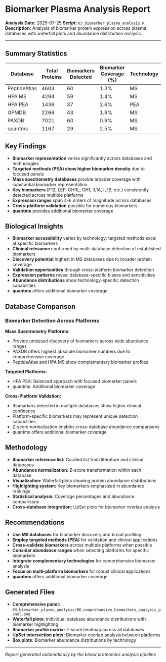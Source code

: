 # Biomarker Plasma Analysis Report

**Analysis Date:** 2025-07-25
**Script:** `03_biomarker_plasma_analysis.R`
**Description:** Analysis of biomarker protein expression across plasma databases with waterfall plots and abundance distribution analysis.

---

## Summary Statistics

| Database | Total Proteins | Biomarkers Detected | Biomarker Coverage (%) | Technology |
|----------|----------------|--------------------|-----------------------|------------|
| PeptideAtlas | 4603 | 60 | 1.3% | MS |
| HPA MS | 4294 | 59 | 1.4% | MS |
| HPA PEA | 1436 | 37 | 2.6% | PEA |
| GPMDB | 2266 | 43 | 1.9% | MS |
| PAXDB | 7021 | 60 | 0.9% | MS |
| quantms | 1167 | 29 | 2.5% | MS |

## Key Findings

- **Biomarker representation** varies significantly across databases and technologies
- **Targeted methods (PEA) show higher biomarker density** due to focused panels
- **Mass spectrometry databases** provide broader coverage with substantial biomarker representation
- **Key biomarkers** (F12, LEP, GHRL, GH1, IL1A, IL1B, etc.) consistently detected across multiple platforms
- **Expression ranges** span 4-6 orders of magnitude across databases
- **Cross-platform validation** possible for numerous biomarkers
- **quantms** provides additional biomarker coverage

## Biological Insights

- **Biomarker accessibility** varies by technology: targeted methods excel at specific biomarkers
- **Clinical relevance** confirmed by multi-database detection of established biomarkers
- **Discovery potential** highest in MS databases due to broader protein coverage
- **Validation opportunities** through cross-platform biomarker detection
- **Expression patterns** reveal database-specific biases and sensitivities
- **Abundance distributions** show technology-specific detection capabilities
- **quantms** offers additional biomarker coverage

## Database Comparison

### Biomarker Detection Across Platforms

**Mass Spectrometry Platforms:**
- Provide unbiased discovery of biomarkers across wide abundance ranges
- PAXDB offers highest absolute biomarker numbers due to comprehensive coverage
- PeptideAtlas and HPA MS show complementary biomarker profiles

**Targeted Platforms:**
- HPA PEA: Balanced approach with focused biomarker panels
- quantms: Additional biomarker coverage

**Cross-Platform Validation:**
- Biomarkers detected in multiple databases show higher clinical confidence
- Platform-specific biomarkers may represent unique detection capabilities
- Z-score normalization enables cross-database abundance comparisons
- quantms offers additional biomarker coverage

## Methodology

- **Biomarker reference list:** Curated list from literature and clinical databases
- **Abundance normalization:** Z-score transformation within each database
- **Visualization:** Waterfall plots showing protein abundance distributions
- **Highlighting system:** Key biomarkers emphasized in abundance rankings
- **Statistical analysis:** Coverage percentages and abundance comparisons
- **Cross-database integration:** UpSet plots for biomarker overlap analysis

## Recommendations

- **Use MS databases** for biomarker discovery and broad profiling
- **Employ targeted methods (PEA)** for validation and clinical applications
- **Cross-validate biomarkers** across multiple platforms when possible
- **Consider abundance ranges** when selecting platforms for specific biomarkers
- **Integrate complementary technologies** for comprehensive biomarker analysis
- **Focus on multi-platform biomarkers** for robust clinical applications
- **quantms** offers additional biomarker coverage

## Generated Files

- **Comprehensive panel:** `03_biomarker_plasma_analysis/00_comprehensive_biomarkers_analysis_panel.png`
- **Waterfall plots:** Individual database abundance distributions with biomarker highlighting
- **Biomarker profile matrix:** Z-score heatmap across all databases
- **UpSet intersection plots:** Biomarker overlap analysis between platforms
- **Box plots:** Biomarker abundance distributions by technology

---
*Report generated automatically by the blood proteomics analysis pipeline*

